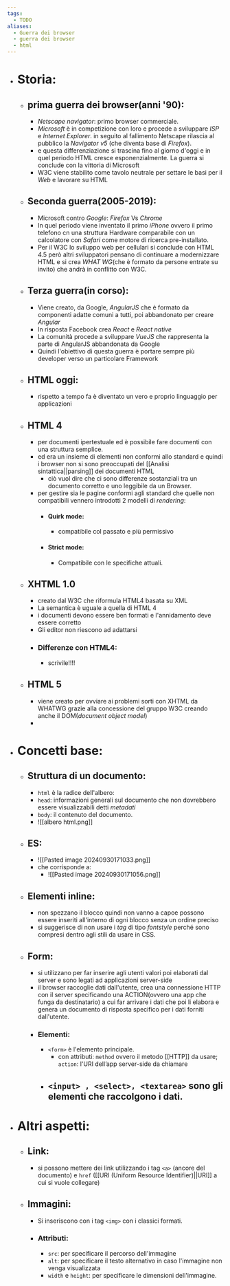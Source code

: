```yaml
---
tags:
  - TODO
aliases:
  - Guerra dei browser
  - guerra dei browser
  - html
---
```


- # Storia:
	- ## prima guerra dei browser(anni '90):
		- _Netscape navigator_: primo browser commerciale.
		- _Microsoft_ è in competizione con loro e procede a sviluppare _ISP_ e _Internet Explorer_. in seguito al fallimento Netscape rilascia al pubblico la _Navigator v5_ (che diventa base di _Firefox_). 
		- e questa differenziazione si trascina fino al giorno d'oggi e in quel periodo HTML cresce esponenzialmente. La guerra si conclude con la vittoria di Microsoft
		- W3C viene stabilito come tavolo neutrale per settare le basi per il _Web_ e lavorare su HTML
	- ## Seconda guerra(2005-2019):
		- Microsoft contro _Google_: _Firefox_ Vs _Chrome_
		- In quel periodo viene inventato il primo _iPhone_ ovvero il primo telefono cn una struttura Hardware comparabile con un calcolatore con _Safari_ come motore di ricerca pre-installato.
		- Per il W3C lo sviluppo web per cellulari si conclude con HTML 4.5 però altri sviluppatori pensano di continuare a modernizzare HTML e si crea _WHAT WG_(che è formato da persone entrate su invito) che andrà in conflitto con W3C.  
	- ## Terza guerra(in corso):
		- Viene creato, da Google, _AngularJS_ che è formato da componenti adatte comuni a tutti, poi abbandonato per creare _Angular_
		- In risposta Facebook crea _React_ e _React native_
		- La comunità procede a sviluppare _VueJS_ che rappresenta la parte di AngularJS abbandonata da Google  
		- Quindi l'obiettivo di questa guerra è portare sempre più developer verso un particolare Framework
	- ## HTML oggi:
		- rispetto a tempo fa è diventato un vero e proprio linguaggio per applicazioni 
	- ## HTML 4
		- per documenti ipertestuale ed è possibile fare documenti con una struttura semplice.
		- ed era un insieme di elementi non conformi allo standard e quindi i browser non si sono preoccupati del [[Analisi sintattica||parsing]] dei documenti HTML
			- ciò vuol dire che ci sono differenze sostanziali tra un documento corretto e uno leggibile da un Browser.
		- per gestire sia le pagine conformi agli standard che quelle non compatibili vennero introdotti 2 modelli di _rendering_:
			- #### Quirk mode:
				- compatibile col passato e più permissivo
			- #### Strict mode:
				- Compatibile con le specifiche attuali.
	- ## XHTML 1.0
		- creato dal W3C che riformula HTML4 basata su XML
		- La semantica è uguale a quella di HTML 4 
		- i documenti devono essere ben formati e l'annidamento deve essere corretto
		- Gli editor non riescono ad adattarsi
		- ### Differenze con HTML4:
			- scrivile!!!!
	- ## HTML 5
		- viene creato per ovviare ai problemi sorti con XHTML da WHATWG grazie alla concessione del gruppo W3C creando anche il DOM(_document object model_) 
		- 
- # Concetti base:
	- ## Struttura di un documento:
		- `html` è la radice dell'albero:
		- `head`: informazioni generali sul documento che non dovrebbero essere visualizzabili detti _metadati_
		- `body`: il contenuto del documento.
		- ![[albero html.png]]
	- ## ES:
		- ![[Pasted image 20240930171033.png]]
		- che corrisponde a:
			- ![[Pasted image 20240930171056.png]]
	- ## Elementi inline:
		- non spezzano il blocco quindi non vanno a capoe possono essere inseriti all'interno di ogni blocco senza un ordine preciso 
		- si suggerisce di non usare i _tag_ di tipo _fontstyle_ perché sono compresi dentro agli stili da usare in CSS.
	- ## Form:
		- si utilizzano per far inserire agli utenti valori poi elaborati dal server e sono legati ad applicazioni server-side 
		- il browser raccoglie dati dall'utente, crea una connessione HTTP con il server specificando una ACTION(ovvero una app che funga da destinatario) a cui far arrivare i dati che poi li elabora e genera un documento di risposta specifico per i dati forniti dall'utente.
		- ### Elementi:
			- `<form>` è l'elemento principale.
				- con attributi: `method` ovvero il metodo [[HTTP]] da usare; `action`: l'URI dell’app server-side da chiamare 
			- `<input> , <select>, <textarea>` sono gli elementi che raccolgono i dati.
				- 
- # Altri aspetti:
	- ## Link:
		- si possono mettere dei link utilizzando i tag `<a>` (ancore del documento) e `href` ([[URI (Uniform Resource Identifier)||URI]] a cui si vuole collegare) 
	- ## Immagini:
		- Si inseriscono con i tag `<img>` con i classici formati.
		- ### Attributi:
			- `src`: per specificare il percorso dell'immagine
			- `alt`: per specificare il testo alternativo in caso l'immagine non venga visualizzata
			- `width` e `height`: per specificare le dimensioni dell'immagine.